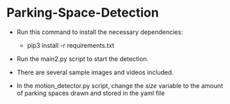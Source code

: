 # Parking-Space-Detection

- Run this command to install the necessary dependencies:

  -  pip3 install -r requirements.txt

- Run the main2.py script to start the detection. 

- There are several sample images and videos included. 

- In the motion_detector.py script, change the _size_ variable to the amount of parking spaces drawn and stored in the yaml file
